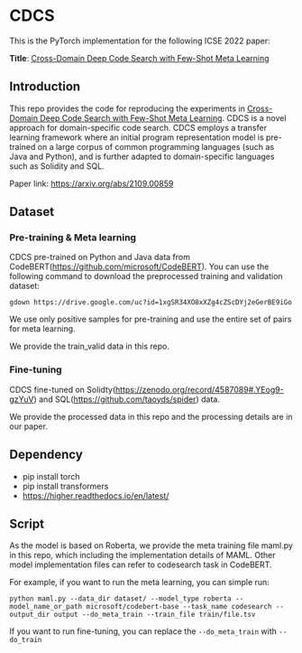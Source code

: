 # CDCS

This is the PyTorch implementation for the following ICSE 2022 paper:

**Title**: [Cross-Domain Deep Code Search with Few-Shot Meta Learning](https://arxiv.org/abs/2201.00150)

## Introduction

This repo provides the code for reproducing the experiments in [Cross-Domain Deep Code Search with Few-Shot Meta Learning](https://arxiv.org/abs/2201.00150).
CDCS is a novel approach for domain-specific code search. CDCS employs a transfer learning framework where an initial program representation model is pre-trained on a large corpus of common programming languages (such as Java and Python), and is further adapted to domain-specific languages such as Solidity and SQL. 

Paper link: https://arxiv.org/abs/2109.00859

## Dataset

### Pre-training & Meta learning

CDCS pre-trained on Python and Java data from CodeBERT(https://github.com/microsoft/CodeBERT).
You can use the following command to download the preprocessed training and validation dataset: 

```
gdown https://drive.google.com/uc?id=1xgSR34XO8xXZg4cZScDYj2eGerBE9iGo  
```

We use only positive samples for pre-training and use the entire set of pairs for meta learning.

We provide the train_valid data in this repo.

### Fine-tuning

CDCS fine-tuned on Solidty(https://zenodo.org/record/4587089#.YEog9-gzYuV) and SQL(https://github.com/taoyds/spider) data. 

We provide the processed data in this repo and the processing details are in our paper.

## Dependency
* pip install torch
* pip install transformers
* https://higher.readthedocs.io/en/latest/

## Script
As the model is based on Roberta, we provide the meta training file maml.py in this repo, which including the implementation details of MAML.
Other model implementation files can refer to codesearch task in CodeBERT.


For example, if you want to run the meta learning, you can simple run:
```
python maml.py --data_dir dataset/ --model_type roberta --model_name_or_path microsoft/codebert-base --task_name codesearch --output_dir output --do_meta_train --train_file train/file.tsv
```

If you want to run fine-tuning, you can replace the `--do_meta_train` with `--do_train`

